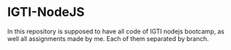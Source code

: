 # IGTI-NodeJS
 In this repository is supposed to have all code of IGTI nodejs bootcamp, as well all assignments made by me. Each of them separated by branch.
